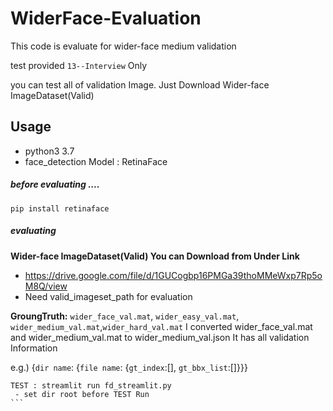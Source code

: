 # WiderFace-Evaluation
This code is evaluate for wider-face medium validation

test provided `13--Interview` Only

you can test all of validation Image.
Just Download Wider-face ImageDataset(Valid)

## Usage
* python3 3.7
* face_detection Model : RetinaFace

##### before evaluating ....
````
pip install retinaface
````

##### evaluating
**Wider-face ImageDataset(Valid) You can Download from Under Link**
- https://drive.google.com/file/d/1GUCogbp16PMGa39thoMMeWxp7Rp5oM8Q/view
- Need valid_imageset_path for evaluation

**GroungTruth:** `wider_face_val.mat`, `wider_easy_val.mat`, `wider_medium_val.mat`,`wider_hard_val.mat`
I converted wider_face_val.mat and wider_medium_val.mat to wider_medium_val.json
It has all validation Information

e.g.) {`dir name`: {`file name`: {`gt_index`:[], `gt_bbx_list`:[]}}}

````
TEST : streamlit run fd_streamlit.py 
 - set dir root before TEST Run
```